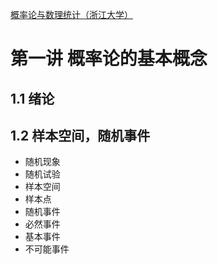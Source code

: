 
[概率论与数理统计（浙江大学）](https://www.xuexi.cn/29af4abedeeb082cd8c1443d8972ba74/9b0f04ec6509904be734f5f609a3604a.html)

# 第一讲 概率论的基本概念
## 1.1 绪论

## 1.2 样本空间，随机事件
- 随机现象
- 随机试验
- 样本空间
- 样本点
- 随机事件
- 必然事件
- 基本事件
- 不可能事件
